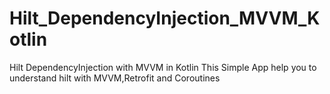 # Hilt_DependencyInjection_MVVM_Kotlin
Hilt DependencyInjection with MVVM in Kotlin
This Simple App help you to understand hilt with MVVM,Retrofit and Coroutines
